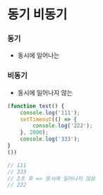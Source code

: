 # 동기 비동기

### 동기
- 동시에 일어나는

### 비동기
- 동시에 일어나지 않는

```js
(function test() {
    console.log('111');
    setTimeout(() => {
        console.log('222');
    }, 2000);
    console.log('333');
}
())

// 111
// 333
// 2초 후 => 동시에 일어나지 않음
// 222
```